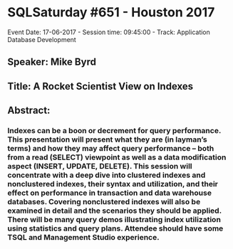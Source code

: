 # SQLSaturday #651 - Houston 2017
Event Date: 17-06-2017 - Session time: 09:45:00 - Track: Application  Database Development
## Speaker: Mike Byrd
## Title: A Rocket Scientist View on Indexes
## Abstract:
### Indexes can be a boon or decrement for query performance. This presentation will present what they are (in layman’s terms) and how they may affect query performance – both from a read (SELECT) viewpoint as well as a data modification aspect (INSERT, UPDATE, DELETE).  This session will concentrate with a deep dive into clustered indexes and nonclustered indexes, their syntax and utilization, and their effect on performance in transaction and data warehouse databases.  Covering nonclustered indexes will also be examined in detail and the scenarios they should be applied.  There will be many query demos illustrating index utilization using statistics and query plans.  Attendee should have some TSQL and Management Studio experience.
